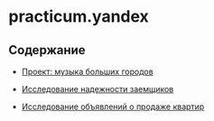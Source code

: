 # practicum.yandex

## Содержание

- [Проект: музыка больших городов](https://github.com/vs-gorgan/practicum.yandex/blob/main/01-data-analyst.music/music.md)

- [Исследование надежности заемщиков](https://github.com/vs-gorgan/practicum.yandex/blob/main/02-reliability_of_borrowers/credit.md)

- [Исследование объявлений о продаже квартир](https://github.com/vs-gorgan/practicum.yandex/blob/main/03_spb_real_estate/real_estate.md)
